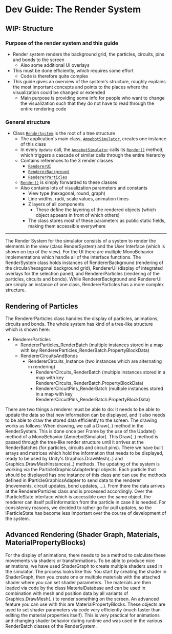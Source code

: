 # Dev Guide: The Render System

## WIP: Structure

### Purpose of the render system and this guide

- Render system renders the background grid, the particles, circuits, pins and bonds to the screen
	- Also some additional UI overlays
- This must be done efficiently, which requires some effort
	- Code is therefore quite complex
- This guide gives an overview of the system's structure, roughly explains the most important concepts and points to the places where the visualization could be changed or extended
	- Main purpose is providing some info for people who want to change the visualization such that they do not have to read through the entire rendering code

### General structure

- Class [`RenderSystem`][1] is the root of a tree structure
	- The application's main class, [`AmoebotSimulator`][2], creates one instance of this class
	- In every `Update` call, the [`AmoebotSimulator`][2] calls its [`Render()`][3] method, which triggers a cascade of similar calls through the entire hierarchy
	- Contains references to the 3 render classes
		- [`RendererUI`][4]
		- [`RendererBackground`][5]
		- [`RendererParticles`][6]
	- [`Render()`][3] is simply forwarded to these classes
	- Also contains lots of visualization parameters and constants
		- View type (hexagonal, round, graph)
		- Line widths, radii, scale values, animation times
		- Z layers of all components
			- These define the layering of the rendered objects (which object appears in front of which others)
		- The class stores most of these parameters as public static fields, making them accessible everywhere






[1]: xref:AS2.Visuals.RenderSystem
[2]: xref:AS2.AmoebotSimulator
[3]: xref:AS2.Visuals.RenderSystem.Render
[4]: xref:AS2.Visuals.RendererUI
[5]: xref:AS2.Visuals.RendererBackground
[6]: xref:AS2.Visuals.RendererParticles









----------





















The Render System for the simulator consists of a system to render the elements in the view (class RenderSystem) and the User Interface (which is shown on top of the view). For the UI there are multiple MonoBehavior implementations which handle all of the interface functions. The RenderSystem class holds instances of RendererBackground (rendering of the circular/hexagonal background grid), RendererUI (display of integrated overlays for the selection panel), and RendererParticles (rendering of the particles, circuits and bonds). While RendererBackground and RendererUI are simply an instance of one class, RendererParticles has a more complex structure.

## Rendering of Particles

The RendererParticles class handles the display of particles, animations, circuits and bonds. The whole system has kind of a tree-like structure which is shown here:

- RendererParticles
	- RendererParticles_RenderBatch (multiple instances stored in a map with key RendererParticles_RenderBatch.PropertyBlockData)
	- RendererCircuitsAndBonds
		- RendererCircuits_Instance (two instances which are alternating in rendering)
			- RendererCircuits_RenderBatch (multiple instances stored in a map with key RendererCircuits_RenderBatch.PropertyBlockData)
			- RendererCircuitPins_RenderBatch (multiple instances stored in a map with key RendererCircuitPins_RenderBatch.PropertyBlockData)

There are two things a renderer must be able to do: It needs to be able to update the data so that new information can be displayed, and it also needs to be able to draw the stored data efficiently to the screen. The drawing works as follows: When drawing, we call a Draw(..) method in the RenderSystem. This is done once per Frame by the use of the Update() method of a MonoBehavior (AmoebotSimulator). This Draw(..) method is passed through the tree-like render structure until it arrives at the RenderBatches (for particles, circuits and circuit pins). There we have built arrays and matrices which hold the information that needs to be displayed, ready to be used by Unity's Graphics.DrawMesh(..) and Graphics.DrawMeshInstances(..) methods. The updating of the system is working via the ParticleGraphicsAdapterImpl objects. Each particle that should be displayed has one instance of this class and can use the methods defined in IParticleGraphicsAdapter to send data to the renderer (movements, circuit updates, bond updates, ...). From there the data arrives at the RendererParticles class and is processed accordingly. Over the IParticleState interface which is accessible over the same object, the renderer can itself pull information from the particle in case it is needed. For consistency reasons, we decided to rather go for pull updates, so the IParticleState has become less important over the course of development of the system.

## Advanced Rendering (Shader Graph, Materials, MaterialPropertyBlocks)

For the display of animations, there needs to be a method to calculate these movements via shaders or transformations. To be able to produce nice animations, we have used ShaderGraph to create multiple shaders used in the simulator. The process looks like this: You start by creating the shader in ShaderGraph, then you create one or multiple materials with the attached shader where you can set shader parameters. The materials are then loaded via code by the class MaterialDatabase and can be used in combination with mesh and position data by all variants of Graphics.DrawMesh(..) to render something on the screen. An advanced feature you can use with this are MaterialPropertyBlocks. These objects are used to set shader parameters via code very efficiently (much faster than editing the material properties itself). This is very practical for animations and changing shader behavior during runtime and was used in the various RenderBatch classes of the RenderSystem.